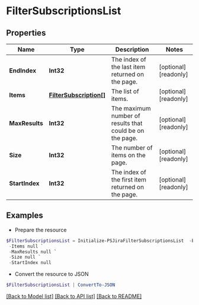 # FilterSubscriptionsList
## Properties

Name | Type | Description | Notes
------------ | ------------- | ------------- | -------------
**EndIndex** | **Int32** | The index of the last item returned on the page. | [optional] [readonly] 
**Items** | [**FilterSubscription[]**](FilterSubscription.md) | The list of items. | [optional] [readonly] 
**MaxResults** | **Int32** | The maximum number of results that could be on the page. | [optional] [readonly] 
**Size** | **Int32** | The number of items on the page. | [optional] [readonly] 
**StartIndex** | **Int32** | The index of the first item returned on the page. | [optional] [readonly] 

## Examples

- Prepare the resource
```powershell
$FilterSubscriptionsList = Initialize-PSJiraFilterSubscriptionsList  -EndIndex null `
 -Items null `
 -MaxResults null `
 -Size null `
 -StartIndex null
```

- Convert the resource to JSON
```powershell
$FilterSubscriptionsList | ConvertTo-JSON
```

[[Back to Model list]](../README.md#documentation-for-models) [[Back to API list]](../README.md#documentation-for-api-endpoints) [[Back to README]](../README.md)

